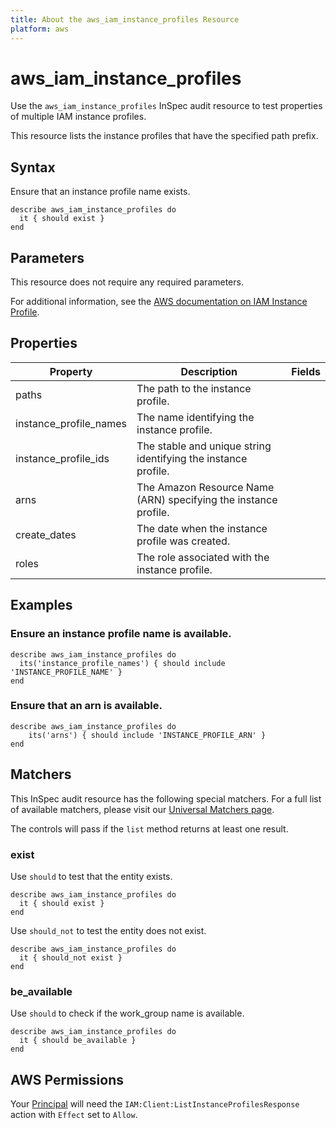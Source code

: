 ```yaml
---
title: About the aws_iam_instance_profiles Resource
platform: aws
---
```


# aws\_iam\_instance\_profiles

Use the `aws_iam_instance_profiles` InSpec audit resource to test properties of multiple IAM instance profiles.

This resource lists the instance profiles that have the specified path prefix.

## Syntax

Ensure that an instance profile name exists.

    describe aws_iam_instance_profiles do
      it { should exist }
    end

## Parameters

This resource does not require any required parameters.

For additional information, see the [AWS documentation on IAM Instance Profile](https://docs.aws.amazon.com/AWSCloudFormation/latest/UserGuide/aws-resource-iam-instanceprofile.html).

## Properties

| Property | Description | Fields |
| --- | --- | --- |
| paths | The path to the instance profile. |
| instance_profile_names | The name identifying the instance profile. |
| instance_profile_ids | The stable and unique string identifying the instance profile. |
| arns | The Amazon Resource Name (ARN) specifying the instance profile. |
| create_dates | The date when the instance profile was created. |
| roles | The role associated with the instance profile. |

## Examples

### Ensure an instance profile name is available.

    describe aws_iam_instance_profiles do
      its('instance_profile_names') { should include 'INSTANCE_PROFILE_NAME' }
    end

### Ensure that an arn is available.
    describe aws_iam_instance_profiles do
        its('arns') { should include 'INSTANCE_PROFILE_ARN' }
    end

## Matchers

This InSpec audit resource has the following special matchers. For a full list of available matchers, please visit our [Universal Matchers page](https://www.inspec.io/docs/reference/matchers/).

The controls will pass if the `list` method returns at least one result.

### exist

Use `should` to test that the entity exists.

    describe aws_iam_instance_profiles do
      it { should exist }
    end

Use `should_not` to test the entity does not exist.

    describe aws_iam_instance_profiles do
      it { should_not exist }
    end

### be_available

Use `should` to check if the work_group name is available.

    describe aws_iam_instance_profiles do
      it { should be_available }
    end

## AWS Permissions

Your [Principal](https://docs.aws.amazon.com/IAM/latest/UserGuide/intro-structure.html#intro-structure-principal) will need the `IAM:Client:ListInstanceProfilesResponse` action with `Effect` set to `Allow`.
